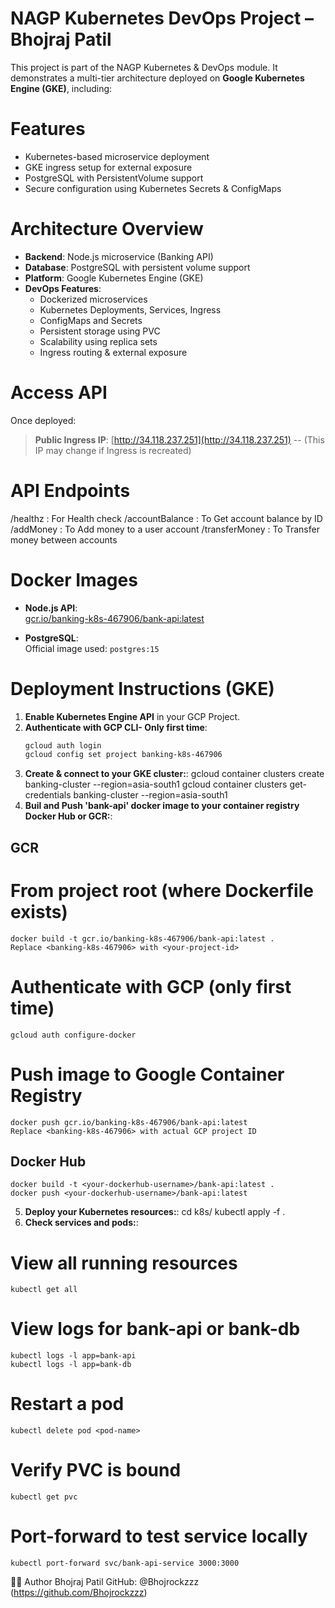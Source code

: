# NAGP Kubernetes DevOps Project – Bhojraj Patil

This project is part of the NAGP Kubernetes & DevOps module. It demonstrates a multi-tier architecture deployed on **Google Kubernetes Engine (GKE)**, including:

# Features

- Kubernetes-based microservice deployment
- GKE ingress setup for external exposure
- PostgreSQL with PersistentVolume support
- Secure configuration using Kubernetes Secrets & ConfigMaps

# Architecture Overview
- **Backend**: Node.js microservice (Banking API)
- **Database**: PostgreSQL with persistent volume support
- **Platform**: Google Kubernetes Engine (GKE)
- **DevOps Features**:
  - Dockerized microservices
  - Kubernetes Deployments, Services, Ingress
  - ConfigMaps and Secrets
  - Persistent storage using PVC
  - Scalability using replica sets
  - Ingress routing & external exposure

# Access API
Once deployed:
> **Public Ingress IP**: [http://34.118.237.251](http://34.118.237.251)  -- (This IP may change if Ingress is recreated)

# API Endpoints 
  /healthz : For Health check
  /accountBalance : To Get account balance by ID  
  /addMoney : To Add money to a user account
  /transferMoney : To Transfer money between accounts

# Docker Images

- **Node.js API**:  
  [gcr.io/banking-k8s-467906/bank-api:latest](https://console.cloud.google.com/gcr/images/banking-k8s-467906/GLOBAL/bank-api)

- **PostgreSQL**:  
  Official image used: `postgres:15`


# Deployment Instructions (GKE)

1. **Enable Kubernetes Engine API** in your GCP Project.
2. **Authenticate with GCP CLI- Only first time**:
    ```bash
    gcloud auth login
    gcloud config set project banking-k8s-467906
3. **Create & connect to your GKE cluster:**:
    gcloud container clusters create banking-cluster --region=asia-south1
    gcloud container clusters get-credentials banking-cluster --region=asia-south1
4. **Buil and Push 'bank-api' docker image to your container registry Docker Hub or GCR:**:
  ## GCR
  # From project root (where Dockerfile exists)
    docker build -t gcr.io/banking-k8s-467906/bank-api:latest .
    Replace <banking-k8s-467906> with <your-project-id>
  # Authenticate with GCP (only first time)
    gcloud auth configure-docker
  # Push image to Google Container Registry
    docker push gcr.io/banking-k8s-467906/bank-api:latest
    Replace <banking-k8s-467906> with actual GCP project ID
  ## Docker Hub
    docker build -t <your-dockerhub-username>/bank-api:latest .
    docker push <your-dockerhub-username>/bank-api:latest

5. **Deploy your Kubernetes resources:**:
    cd k8s/
    kubectl apply -f .
6. **Check services and pods:**:
  # View all running resources
    kubectl get all
  # View logs for bank-api or bank-db
    kubectl logs -l app=bank-api
    kubectl logs -l app=bank-db
  # Restart a pod
    kubectl delete pod <pod-name>
  # Verify PVC is bound
    kubectl get pvc
  # Port-forward to test service locally
    kubectl port-forward svc/bank-api-service 3000:3000


🧑‍💻 Author
Bhojraj Patil
GitHub: @Bhojrockzzz (https://github.com/Bhojrockzzz)
